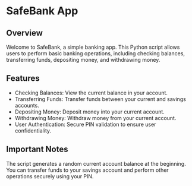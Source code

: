# SafeBank App
## Overview
Welcome to SafeBank, a simple banking app. This Python script allows users to perform basic banking operations, including checking balances, transferring funds, depositing money, and withdrawing money.

## Features
* Checking Balances: View the current balance in your account.
* Transferring Funds: Transfer funds between your current and savings accounts.
* Depositing Money: Deposit money into your current account.
* Withdrawing Money: Withdraw money from your current account.
* User Authentication: Secure PIN validation to ensure user confidentiality.

## Important Notes
The script generates a random current account balance at the beginning.
You can transfer funds to your savings account and perform other operations securely using your PIN.

